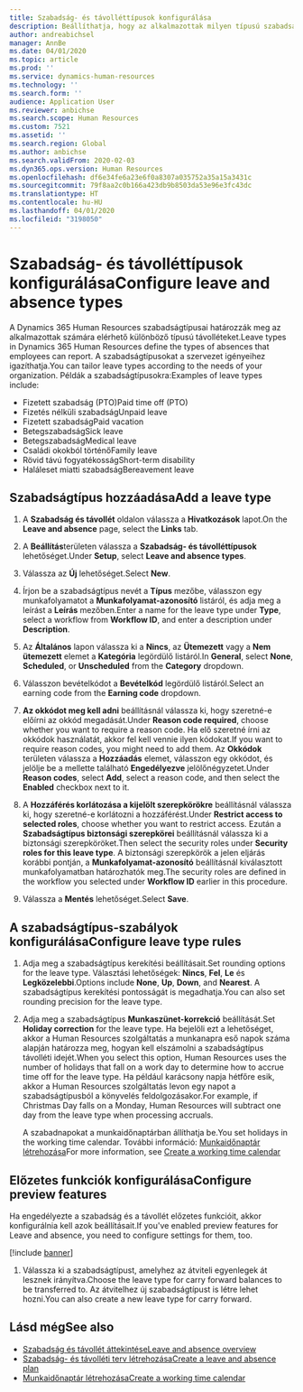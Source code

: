 ```yaml
---
title: Szabadság- és távolléttípusok konfigurálása
description: Beállíthatja, hogy az alkalmazottak milyen típusú szabadságot vehetnek igénybe a Dynamics 365 Human Resources alkalmazásban.
author: andreabichsel
manager: AnnBe
ms.date: 04/01/2020
ms.topic: article
ms.prod: ''
ms.service: dynamics-human-resources
ms.technology: ''
ms.search.form: ''
audience: Application User
ms.reviewer: anbichse
ms.search.scope: Human Resources
ms.custom: 7521
ms.assetid: ''
ms.search.region: Global
ms.author: anbichse
ms.search.validFrom: 2020-02-03
ms.dyn365.ops.version: Human Resources
ms.openlocfilehash: df6e34fe6a23e6f0a8307a035752a35a15a3431c
ms.sourcegitcommit: 79f8aa2c0b166a423db9b8503da53e96e3fc43dc
ms.translationtype: HT
ms.contentlocale: hu-HU
ms.lasthandoff: 04/01/2020
ms.locfileid: "3198050"
---
```

# <a name="configure-leave-and-absence-types"></a><span data-ttu-id="ae9f4-103">Szabadság- és távolléttípusok konfigurálása</span><span class="sxs-lookup"><span data-stu-id="ae9f4-103">Configure leave and absence types</span></span>

<span data-ttu-id="ae9f4-104">A Dynamics 365 Human Resources szabadságtípusai határozzák meg az alkalmazottak számára elérhető különböző típusú távolléteket.</span><span class="sxs-lookup"><span data-stu-id="ae9f4-104">Leave types in Dynamics 365 Human Resources define the types of absences that employees can report.</span></span> <span data-ttu-id="ae9f4-105">A szabadságtípusokat a szervezet igényeihez igazíthatja.</span><span class="sxs-lookup"><span data-stu-id="ae9f4-105">You can tailor leave types according to the needs of your organization.</span></span> <span data-ttu-id="ae9f4-106">Példák a szabadságtípusokra:</span><span class="sxs-lookup"><span data-stu-id="ae9f4-106">Examples of leave types include:</span></span>

- <span data-ttu-id="ae9f4-107">Fizetett szabadság (PTO)</span><span class="sxs-lookup"><span data-stu-id="ae9f4-107">Paid time off (PTO)</span></span>
- <span data-ttu-id="ae9f4-108">Fizetés nélküli szabadság</span><span class="sxs-lookup"><span data-stu-id="ae9f4-108">Unpaid leave</span></span>
- <span data-ttu-id="ae9f4-109">Fizetett szabadság</span><span class="sxs-lookup"><span data-stu-id="ae9f4-109">Paid vacation</span></span>
- <span data-ttu-id="ae9f4-110">Betegszabadság</span><span class="sxs-lookup"><span data-stu-id="ae9f4-110">Sick leave</span></span>
- <span data-ttu-id="ae9f4-111">Betegszabadság</span><span class="sxs-lookup"><span data-stu-id="ae9f4-111">Medical leave</span></span>
- <span data-ttu-id="ae9f4-112">Családi okokból történő</span><span class="sxs-lookup"><span data-stu-id="ae9f4-112">Family leave</span></span>
- <span data-ttu-id="ae9f4-113">Rövid távú fogyatékosság</span><span class="sxs-lookup"><span data-stu-id="ae9f4-113">Short-term disability</span></span>
- <span data-ttu-id="ae9f4-114">Haláleset miatti szabadság</span><span class="sxs-lookup"><span data-stu-id="ae9f4-114">Bereavement leave</span></span>

## <a name="add-a-leave-type"></a><span data-ttu-id="ae9f4-115">Szabadságtípus hozzáadása</span><span class="sxs-lookup"><span data-stu-id="ae9f4-115">Add a leave type</span></span>

1. <span data-ttu-id="ae9f4-116">A **Szabadság és távollét** oldalon válassza a **Hivatkozások** lapot.</span><span class="sxs-lookup"><span data-stu-id="ae9f4-116">On the **Leave and absence** page, select the **Links** tab.</span></span>

2. <span data-ttu-id="ae9f4-117">A **Beállítás**területen válassza a **Szabadság- és távolléttípusok** lehetőséget.</span><span class="sxs-lookup"><span data-stu-id="ae9f4-117">Under **Setup**, select **Leave and absence types**.</span></span>

3. <span data-ttu-id="ae9f4-118">Válassza az **Új** lehetőséget.</span><span class="sxs-lookup"><span data-stu-id="ae9f4-118">Select **New**.</span></span>

4. <span data-ttu-id="ae9f4-119">Írjon be a szabadságtípus nevét a **Típus** mezőbe, válasszon egy munkafolyamatot a **Munkafolyamat-azonosító** listáról, és adja meg a leírást a **Leírás** mezőben.</span><span class="sxs-lookup"><span data-stu-id="ae9f4-119">Enter a name for the leave type under **Type**, select a workflow from **Workflow ID**, and enter a description under **Description**.</span></span>

5. <span data-ttu-id="ae9f4-120">Az **Általános** lapon válassza ki a **Nincs**, az **Ütemezett** vagy a **Nem ütemezett** elemet a **Kategória** legördülő listáról.</span><span class="sxs-lookup"><span data-stu-id="ae9f4-120">In **General**, select **None**, **Scheduled**, or **Unscheduled** from the **Category** dropdown.</span></span>

6. <span data-ttu-id="ae9f4-121">Válasszon bevételkódot a **Bevételkód** legördülő listáról.</span><span class="sxs-lookup"><span data-stu-id="ae9f4-121">Select an earning code from the **Earning code** dropdown.</span></span>

7. <span data-ttu-id="ae9f4-122">**Az okkódot meg kell adni** beállításnál válassza ki, hogy szeretné-e előírni az okkód megadását.</span><span class="sxs-lookup"><span data-stu-id="ae9f4-122">Under **Reason code required**, choose whether you want to require a reason code.</span></span> <span data-ttu-id="ae9f4-123">Ha elő szeretné írni az okkódok használatát, akkor fel kell vennie ilyen kódokat.</span><span class="sxs-lookup"><span data-stu-id="ae9f4-123">If you want to require reason codes, you might need to add them.</span></span> <span data-ttu-id="ae9f4-124">Az **Okkódok** területen válassza a **Hozzáadás** elemet, válasszon egy okkódot, és jelölje be a mellette található **Engedélyezve** jelölőnégyzetet.</span><span class="sxs-lookup"><span data-stu-id="ae9f4-124">Under **Reason codes**, select **Add**, select a reason code, and then select the **Enabled** checkbox next to it.</span></span>

8. <span data-ttu-id="ae9f4-125">A **Hozzáférés korlátozása a kijelölt szerepkörökre** beállításnál válassza ki, hogy szeretné-e korlátozni a hozzáférést.</span><span class="sxs-lookup"><span data-stu-id="ae9f4-125">Under **Restrict access to selected roles**, choose whether you want to restrict access.</span></span> <span data-ttu-id="ae9f4-126">Ezután a **Szabadságtípus biztonsági szerepkörei** beállításnál válassza ki a biztonsági szerepköröket.</span><span class="sxs-lookup"><span data-stu-id="ae9f4-126">Then select the security roles under **Security roles for this leave type**.</span></span> <span data-ttu-id="ae9f4-127">A biztonsági szerepkörök a jelen eljárás korábbi pontján, a **Munkafolyamat-azonosító** beállításnál kiválasztott munkafolyamatban határozhatók meg.</span><span class="sxs-lookup"><span data-stu-id="ae9f4-127">The security roles are defined in the workflow you selected under **Workflow ID** earlier in this procedure.</span></span>

9. <span data-ttu-id="ae9f4-128">Válassza a **Mentés** lehetőséget.</span><span class="sxs-lookup"><span data-stu-id="ae9f4-128">Select **Save**.</span></span>

## <a name="configure-leave-type-rules"></a><span data-ttu-id="ae9f4-129">A szabadságtípus-szabályok konfigurálása</span><span class="sxs-lookup"><span data-stu-id="ae9f4-129">Configure leave type rules</span></span>

1. <span data-ttu-id="ae9f4-130">Adja meg a szabadságtípus kerekítési beállításait.</span><span class="sxs-lookup"><span data-stu-id="ae9f4-130">Set rounding options for the leave type.</span></span> <span data-ttu-id="ae9f4-131">Választási lehetőségek: **Nincs**, **Fel**, **Le** és **Legközelebbi**.</span><span class="sxs-lookup"><span data-stu-id="ae9f4-131">Options include **None**, **Up**, **Down**, and **Nearest**.</span></span> <span data-ttu-id="ae9f4-132">A szabadságtípus kerekítési pontosságát is megadhatja.</span><span class="sxs-lookup"><span data-stu-id="ae9f4-132">You can also set rounding precision for the leave type.</span></span>

2. <span data-ttu-id="ae9f4-133">Adja meg a szabadságtípus **Munkaszünet-korrekció** beállítását.</span><span class="sxs-lookup"><span data-stu-id="ae9f4-133">Set **Holiday correction** for the leave type.</span></span> <span data-ttu-id="ae9f4-134">Ha bejelöli ezt a lehetőséget, akkor a Human Resources szolgáltatás a munkanapra eső napok száma alapján határozza meg, hogyan kell elszámolni a szabadságtípus távolléti idejét.</span><span class="sxs-lookup"><span data-stu-id="ae9f4-134">When you select this option, Human Resources uses the number of holidays that fall on a work day to determine how to accrue time off for the leave type.</span></span> <span data-ttu-id="ae9f4-135">Ha például karácsony napja hétfőre esik, akkor a Human Resources szolgáltatás levon egy napot a szabadságtípusból a könyvelés feldolgozásakor.</span><span class="sxs-lookup"><span data-stu-id="ae9f4-135">For example, if Christmas Day falls on a Monday, Human Resources will subtract one day from the leave type when processing accruals.</span></span>

   <span data-ttu-id="ae9f4-136">A szabadnapokat a munkaidőnaptárban állíthatja be.</span><span class="sxs-lookup"><span data-stu-id="ae9f4-136">You set holidays in the working time calendar.</span></span> <span data-ttu-id="ae9f4-137">További információ: [Munkaidőnaptár létrehozása](hr-leave-and-absence-working-time-calendar.md)</span><span class="sxs-lookup"><span data-stu-id="ae9f4-137">For more information, see [Create a working time calendar](hr-leave-and-absence-working-time-calendar.md)</span></span>
   
## <a name="configure-preview-features"></a><span data-ttu-id="ae9f4-138">Előzetes funkciók konfigurálása</span><span class="sxs-lookup"><span data-stu-id="ae9f4-138">Configure preview features</span></span>

<span data-ttu-id="ae9f4-139">Ha engedélyezte a szabadság és a távollét előzetes funkcióit, akkor konfigurálnia kell azok beállításait.</span><span class="sxs-lookup"><span data-stu-id="ae9f4-139">If you've enabled preview features for Leave and absence, you need to configure settings for them, too.</span></span>

[!include [banner](includes/preview-feature-leave-absence.md)]

1. <span data-ttu-id="ae9f4-140">Válassza ki a szabadságtípust, amelyhez az átviteli egyenlegek át lesznek irányítva.</span><span class="sxs-lookup"><span data-stu-id="ae9f4-140">Choose the leave type for carry forward balances to be transferred to.</span></span> <span data-ttu-id="ae9f4-141">Az átvitelhez új szabadságtípust is létre lehet hozni.</span><span class="sxs-lookup"><span data-stu-id="ae9f4-141">You can also create a new leave type for carry forward.</span></span> 

## <a name="see-also"></a><span data-ttu-id="ae9f4-142">Lásd még</span><span class="sxs-lookup"><span data-stu-id="ae9f4-142">See also</span></span>

- [<span data-ttu-id="ae9f4-143">Szabadság és távollét áttekintése</span><span class="sxs-lookup"><span data-stu-id="ae9f4-143">Leave and absence overview</span></span>](hr-leave-and-absence-overview.md)
- [<span data-ttu-id="ae9f4-144">Szabadság- és távolléti terv létrehozása</span><span class="sxs-lookup"><span data-stu-id="ae9f4-144">Create a leave and absence plan</span></span>](hr-leave-and-absence-plans.md)
- [<span data-ttu-id="ae9f4-145">Munkaidőnaptár létrehozása</span><span class="sxs-lookup"><span data-stu-id="ae9f4-145">Create a working time calendar</span></span>](hr-leave-and-absence-working-time-calendar.md)
